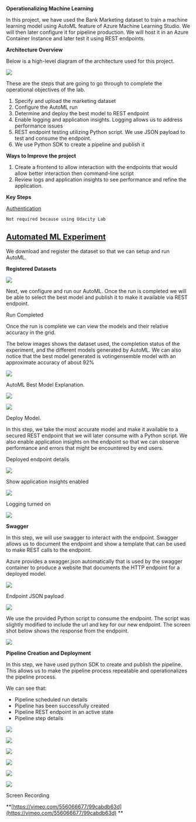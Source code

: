 

**Operationalizing Machine Learning**

In this project, we have used the Bank Marketing dataset to train a machine learning model using AutoML feature of Azure Machine Learning Studio.  We will then later configure it for pipeline production.  We will host it in an Azure Container Instance and later test it using REST endpoints. 

**Architecture Overview**

Below is a high-level diagram of the architecture used for this project.  

<img src = "https://github.com/slcdlvpr/mlpipeline3/blob/main/Images/image1.png"> </img>
           

These are the steps that are going to go through to complete the operational objectives of the lab.

1. Specify and upload the marketing dataset
2. Configure the AutoML run 
3. Determine and deploy the best model to REST endpoint
4. Enable logging and application insights. Logging allows us to address performance issues
5. REST endpoint testing utilizing Python script.  We use JSON payload to test and consume the endpoint.
6. We use Python SDK to create a pipeline and publish it 

**Ways to Improve the project** 

1. Create a frontend to allow interaction with the endpoints that would allow better interaction then command-line script
2. Review logs and application insights to see performance and refine the application. 

**Key Steps** 

<span style="text-decoration:underline;">Authentication</span>

	Not required because using Udacity Lab 


## <span style="text-decoration:underline;">Automated ML Experiment</span>

We download and register the dataset so that we can setup and run AutoML.

**Registered Datasets**

<img src = "https://github.com/slcdlvpr/mlpipeline3/blob/main/Images/image2.png"> </img>


Next, we configure and run our AutoML.  Once the run is completed we will be able to select the best model and publish it to make it available via REST endpoint. 

Run Completed 

Once the run is complete we can view the models and their relative accuracy in the grid.

The below images shows the dataset used, the completion status of the experiment, and the different models generated by AutoML. We can also notice that the best model generated is votingensemble model with an approximate accuracy of about 92%


<img src = "https://github.com/slcdlvpr/mlpipeline3/blob/main/Images/Image3.png"> </img>


AutoML Best Model Explanation. 


<img src = "https://github.com/slcdlvpr/mlpipeline3/blob/main/Images/Image4.png"> </img>
           

<img src = "https://github.com/slcdlvpr/mlpipeline3/blob/main/Images/Image5.png"> </img>


Deploy Model.

In this step, we take the most accurate model and make it available to a secured REST endpoint that we will later consume with a Python script.   We also enable application insights on the endpoint so that we can observe performance and errors that might be encountered by end users.

Deployed endpoint details 

<img src = "https://github.com/slcdlvpr/mlpipeline3/blob/main/Images/Image6.png"> </img>

Show application insights enabled 

<img src = "https://github.com/slcdlvpr/mlpipeline3/blob/main/Images/Image7.png"> </img>

Logging turned on 

<img src = "https://github.com/slcdlvpr/mlpipeline3/blob/main/Images/Image8.png"> </img>

**Swagger**

In this step, we will use swagger to interact with the endpoint.  Swagger allows us to document the endpoint and show a template that can be used to make REST calls to the endpoint. 

Azure provides a swagger.json automatically that is used by the swagger container to produce a website that documents the HTTP endpoint for a deployed model.


<img src = "https://github.com/slcdlvpr/mlpipeline3/blob/main/Images/Image9.png"> </img>


Endpoint JSON payload

<img src = "https://github.com/slcdlvpr/mlpipeline3/blob/main/Images/Image10.png"> </img>


We use the provided Python script to consume the endpoint.  The script was slightly modified to include the url and key for our new endpoint. The screen shot below shows the response from the endpoint. 

<img src = "https://github.com/slcdlvpr/mlpipeline3/blob/main/Images/Image11.png"> </img>


**Pipeline Creation and Deployment**

In this step, we have used python SDK to create and publish the pipeline.  This allows us to make the pipeline process repeatable and operationalizes the pipeline process.

We can see that:

*   Pipeline scheduled run details
*   Pipeline has been successfully created
*   Pipeline REST endpoint in an active state
*   Pipeline step details


<img src = "https://github.com/slcdlvpr/mlpipeline3/blob/main/Images/Image12.png"> </img>

<img src = "https://github.com/slcdlvpr/mlpipeline3/blob/main/Images/Image13.png"> </img>

<img src = "https://github.com/slcdlvpr/mlpipeline3/blob/main/Images/Image14.png"> </img>

<img src = "https://github.com/slcdlvpr/mlpipeline3/blob/main/Images/Image15.png"> </img>

<img src = "https://github.com/slcdlvpr/mlpipeline3/blob/main/Images/Image16.png"> </img>

<img src = "https://github.com/slcdlvpr/mlpipeline3/blob/main/Images/Image17.png"> </img>


Screen Recording

**[https://vimeo.com/556066677/99cabdb63d](https://vimeo.com/556066677/99cabdb63d) **
